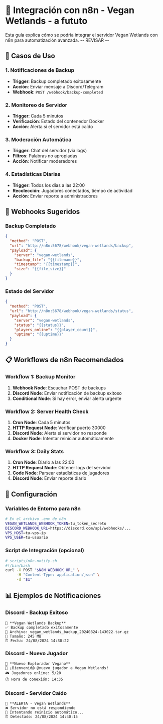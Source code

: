 # 🤖 Integración con n8n - Vegan Wetlands - a fututo

Esta guía explica cómo se podria integrar el servidor Vegan Wetlands con n8n para automatización avanzada.
-- REVISAR -- 

## 🎯 Casos de Uso

### 1. Notificaciones de Backup
- **Trigger**: Backup completado exitosamente
- **Acción**: Enviar mensaje a Discord/Telegram
- **Webhook**: `POST /webhook/backup-completed`

### 2. Monitoreo de Servidor
- **Trigger**: Cada 5 minutos
- **Verificación**: Estado del contenedor Docker
- **Acción**: Alerta si el servidor está caído

### 3. Moderación Automática
- **Trigger**: Chat del servidor (via logs)
- **Filtros**: Palabras no apropiadas
- **Acción**: Notificar moderadores

### 4. Estadísticas Diarias
- **Trigger**: Todos los días a las 22:00
- **Recolección**: Jugadores conectados, tiempo de actividad
- **Acción**: Enviar reporte a administradores

## 🔗 Webhooks Sugeridos

### Backup Completado
```json
{
  "method": "POST",
  "url": "http://n8n:5678/webhook/vegan-wetlands/backup",
  "payload": {
    "server": "vegan-wetlands",
    "backup_file": "{{filename}}",
    "timestamp": "{{timestamp}}",
    "size": "{{file_size}}"
  }
}
```

### Estado del Servidor
```json
{
  "method": "POST", 
  "url": "http://n8n:5678/webhook/vegan-wetlands/status",
  "payload": {
    "server": "vegan-wetlands",
    "status": "{{status}}",
    "players_online": "{{player_count}}",
    "uptime": "{{uptime}}"
  }
}
```

## 📋 Workflows de n8n Recomendados

### Workflow 1: Backup Monitor
1. **Webhook Node**: Escuchar POST de backups
2. **Discord Node**: Enviar notificación de backup exitoso
3. **Conditional Node**: Si hay error, enviar alerta urgente

### Workflow 2: Server Health Check  
1. **Cron Node**: Cada 5 minutos
2. **HTTP Request Node**: Verificar puerto 30000
3. **Discord Node**: Alerta si servidor no responde
4. **Docker Node**: Intentar reiniciar automáticamente

### Workflow 3: Daily Stats
1. **Cron Node**: Diario a las 22:00
2. **HTTP Request Node**: Obtener logs del servidor
3. **Code Node**: Parsear estadísticas de jugadores
4. **Discord Node**: Enviar reporte diario

## 🔧 Configuración

### Variables de Entorno para n8n
```bash
# En el archivo .env de n8n
VEGAN_WETLANDS_WEBHOOK_TOKEN=tu_token_secreto
DISCORD_WEBHOOK_URL=https://discord.com/api/webhooks/...
VPS_HOST=tu-vps-ip
VPS_USER=tu-usuario
```

### Script de Integración (opcional)
```bash
# scripts/n8n-notify.sh
#!/bin/bash
curl -X POST "$N8N_WEBHOOK_URL" \
     -H "Content-Type: application/json" \
     -d "$1"
```

## 📊 Ejemplos de Notificaciones

### Discord - Backup Exitoso
```
🌱 **Vegan Wetlands Backup**
✅ Backup completado exitosamente
📁 Archivo: vegan_wetlands_backup_20240824-143022.tar.gz
💾 Tamaño: 245 MB
⏰ Fecha: 24/08/2024 14:30:22
```

### Discord - Nuevo Jugador
```
🌱 **Nuevo Explorador Vegano**
👋 ¡Bienvenid@ @nuevo_jugador a Vegan Wetlands!
🎮 Jugadores online: 5/20
🕐 Hora de conexión: 14:35
```

### Discord - Servidor Caído
```
🚨 **ALERTA - Vegan Wetlands**
❌ Servidor no está respondiendo
🔧 Intentando reinicio automático...
⏰ Detectado: 24/08/2024 14:40:15
```
